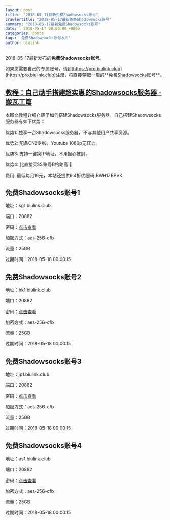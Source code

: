 ```yaml
---
layout: post
title:  "2018-05-17最新免费Shadowsocks账号"
crawlertitle: "2018-05-17最新免费Shadowsocks账号"
summary: "2018-05-17最新免费Shadowsocks账号"
date:   2018-05-17 00:00:00 +0800
categories: posts
tags: '免费Shadowsocks账号发布'
author: biulink
---
```


2018-05-17最新发布的**免费Shadowsocks账号**。

如果您需要自己的专属账号，请到[https://pro.biulink.club](https://pro.biulink.club)注册，将直接获取一周的**免费Shadowsocks账号**。

## [教程：自己动手搭建超实惠的Shadowsocks服务器 - 搬瓦工篇](https://github.com/Biulink/ShadowsocksTutorials/blob/master/%E6%95%99%E6%82%A8%E8%87%AA%E5%B7%B1%E5%8A%A8%E6%89%8B%E6%90%AD%E5%BB%BA%E8%B6%85%E5%AE%9E%E6%83%A0%E7%9A%84Shadowsocks%E6%9C%8D%E5%8A%A1%E5%99%A8%20-%20%E6%90%AC%E7%93%A6%E5%B7%A5%E7%AF%87.md)
  
  本图文教程详细介绍了如何搭建Shadowsocks服务器。自己搭建Shadowsocks服务器有如下优势：

  优势1: 独享一台Shadowsocks服务器，不与其他用户共享资源。

  优势2: 配备CN2专线，Youtube 1080p无压力。

  优势3: 支持一键换IP地址，不用担心被封。

  优势4: 比直接买SS账号B格略高 🙂

  费用: 最低每月16元，本站还提供9.4折优惠码:BWH1ZBPVK  
## 免费Shadowsocks账号1

地址：sg1.biulink.club

端口：20882

密码：[点击查看](https://github.com/Biulink/ShadowsocksTutorials/blob/master/publish/2018-05-17%E6%9C%80%E6%96%B0%E5%85%8D%E8%B4%B9Shadowsocks%E8%B4%A6%E5%8F%B7.md)

加密方式：aes-256-cfb

流量：25GB

过期时间：2018-05-18 00:00:15

## 免费Shadowsocks账号2

地址：hk1.biulink.club

端口：20882

密码：[点击查看](https://github.com/Biulink/ShadowsocksTutorials/blob/master/publish/2018-05-17%E6%9C%80%E6%96%B0%E5%85%8D%E8%B4%B9Shadowsocks%E8%B4%A6%E5%8F%B7.md)

加密方式：aes-256-cfb

流量：25GB

过期时间：2018-05-18 00:00:15

## 免费Shadowsocks账号3

地址：jp1.biulink.club

端口：20882

密码：[点击查看](https://github.com/Biulink/ShadowsocksTutorials/blob/master/publish/2018-05-17%E6%9C%80%E6%96%B0%E5%85%8D%E8%B4%B9Shadowsocks%E8%B4%A6%E5%8F%B7.md)

加密方式：aes-256-cfb

流量：25GB

过期时间：2018-05-18 00:00:15

## 免费Shadowsocks账号4

地址：us1.biulink.club

端口：20882

密码：[点击查看](https://github.com/Biulink/ShadowsocksTutorials/blob/master/publish/2018-05-17%E6%9C%80%E6%96%B0%E5%85%8D%E8%B4%B9Shadowsocks%E8%B4%A6%E5%8F%B7.md)

加密方式：aes-256-cfb

流量：25GB

过期时间：2018-05-18 00:00:15

